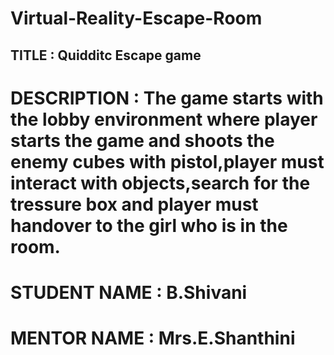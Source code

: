 # Virtual-Reality-Escape-Room
## TITLE : Quidditc Escape game
# DESCRIPTION : The game starts with the lobby environment where player starts the game and shoots the enemy cubes with pistol,player must interact with objects,search for the tressure box and player must handover to the girl who is in the room.
# STUDENT NAME : B.Shivani
# MENTOR NAME : Mrs.E.Shanthini
                             

